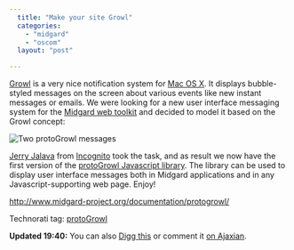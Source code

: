 ```yaml
---
  title: "Make your site Growl"
  categories: 
    - "midgard"
    - "oscom"
  layout: "post"

---
```

[Growl][1] is a very nice notification system for [Mac OS X][2]. It displays bubble-styled messages on the screen about various events like new instant messages or emails. We were looking for a new user interface messaging system for the [Midgard web toolkit][3] and decided to model it based on the Growl concept:

![Two protoGrowl messages](http://bergie.iki.fi/midcom-serveattachmentguid-ccd236eeac1912af3139788336876073/protoGrowl-beta-small.jpg)

[Jerry Jalava][6] from [Incognito][4] took the task, and as result we now have the first version of the [protoGrowl Javascript library][5]. The library can be used to display user interface messages both in Midgard applications and in any Javascript-supporting web page. Enjoy!

<http://www.midgard-project.org/documentation/protogrowl/>

Technorati tag: <a href="http://technorati.com/tag/protoGrowl" rel="tag">protoGrowl</a>

__Updated 19:40:__ You can also [Digg this][7] or comment it [on Ajaxian][8].

[1]: http://growl.info/about.php
[2]: http://www.apple.com/macosx/
[3]: http://www.midgard-project.org/
[4]: http://www.incognito.fi/
[5]: http://www.midgard-project.org/documentation/protogrowl/
[6]: http://www.midgard-project.org/community/whoswho/w_i.html
[7]: http://digg.com/programming/Make_your_website_Growl
[8]: http://ajaxian.com/archives/protogrowl-notification-messages